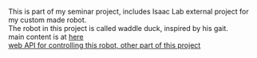 This is part of my seminar project, includes Isaac Lab external project for my custom made robot.<br />
The robot in this project is called waddle duck, inspired by his gait.<br />
main content is at [here](https://github.com/Lukasisnot/Seminar_Project_Robot_IsaacLab_external/tree/master/source/waddle_duck/waddle_duck/tasks/direct/waddle_duck)<br />
[web API for controlling this robot, other part of this project](https://github.com/Lukasisnot/Seminar_Project_Robot_API)
